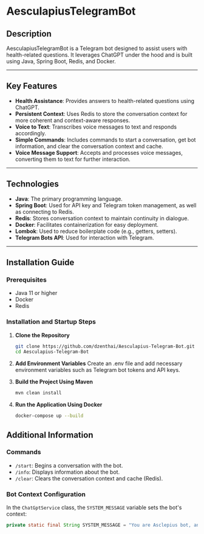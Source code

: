 # AesculapiusTelegramBot

## **Description**

AesculapiusTelegramBot is a Telegram bot designed to assist users with health-related questions. It leverages ChatGPT under the hood and is built using Java, Spring Boot, Redis, and Docker.

---

## **Key Features**

- **Health Assistance**: Provides answers to health-related questions using ChatGPT.
- **Persistent Context**: Uses Redis to store the conversation context for more coherent and context-aware responses.
- **Voice to Text**: Transcribes voice messages to text and responds accordingly.
- **Simple Commands**: Includes commands to start a conversation, get bot information, and clear the conversation context and cache.
- **Voice Message Support**: Accepts and processes voice messages, converting them to text for further interaction.

---

## **Technologies**

- **Java**: The primary programming language.
- **Spring Boot**: Used for API key and Telegram token management, as well as connecting to Redis.
- **Redis**: Stores conversation context to maintain continuity in dialogue.
- **Docker**: Facilitates containerization for easy deployment.
- **Lombok**: Used to reduce boilerplate code (e.g., getters, setters).
- **Telegram Bots API**: Used for interaction with Telegram.

---

## **Installation Guide**

### **Prerequisites**

- Java 11 or higher
- Docker
- Redis

### **Installation and Startup Steps**

1. **Clone the Repository**
   ```bash
   git clone https://github.com/dzenthai/Aesculapius-Telegram-Bot.git
   cd Aesculapius-Telegram-Bot
   
2. **Add Environment Variables**
   Create an .env file and add necessary environment variables such as Telegram bot tokens and API keys.

3. **Build the Project Using Maven**
   ```bash
   mvn clean install

4. **Run the Application Using Docker**
   ```bash
   docker-compose up --build

## **Additional Information**

### **Commands**

- `/start`: Begins a conversation with the bot.
- `/info`: Displays information about the bot.
- `/clear`: Clears the conversation context and cache (Redis).

### **Bot Context Configuration**

In the `ChatGptService` class, the `SYSTEM_MESSAGE` variable sets the bot's context:

```java
private static final String SYSTEM_MESSAGE = "You are Asclepius bot, and your task is to answer questions related to human health. If the question is not related to health, politely explain that you can only help with health-related questions and do not answer other questions.";





